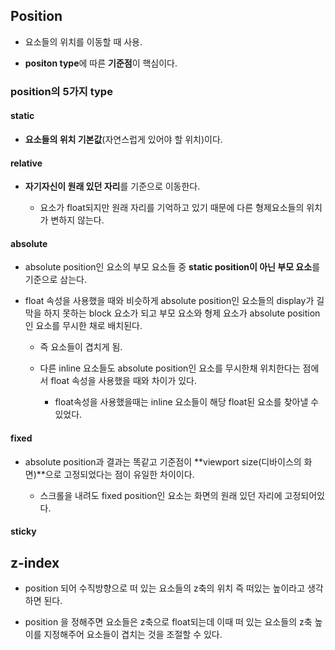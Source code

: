 ## Position

- 요소들의 위치를 이동할 때 사용.
  
- **positon type**에 따른 **기준점**이 핵심이다.

### position의 5가지 type

#### static

- **요소들의 위치 기본값**(자연스럽게 있어야 할 위치)이다.

#### relative 

- **자기자신이 원래 있던 자리**를 기준으로 이동한다.
  
    - 요소가 float되지만 원래 자리를 기억하고 있기 때문에 다른 형제요소들의 위치가 변하지 않는다.

#### absolute

- absolute position인 요소의 부모 요소들 중 **static position이 아닌 부모 요소**를 기준으로 삼는다.
   
- float 속성을 사용했을 때와 비슷하게 absolute position인 요소들의 display가 길막을 하지 못하는 block 요소가 되고 부모 요소와 형제 요소가 absolute position인 요소를 무시한 채로 배치된다.
  
    - 즉 요소들이 겹치게 됨.
  
    - 다른 inline 요소들도 absolute position인 요소를 무시한채 위치한다는 점에서 float 속성을 사용했을 때와 차이가 있다. 
        - float속성을 사용했을때는 inline 요소들이 해당 float된 요소를 찾아낼 수 있었다.

#### fixed

- absolute position과 결과는 똑같고 기준점이 **viewport size(디바이스의 화면)**으로 고정되었다는 점이 유일한 차이이다.

    - 스크롤을 내려도 fixed position인 요소는 화면의 원래 있던 자리에 고정되어있다.

#### sticky


## z-index

- position 되어 수직방향으로 떠 있는 요소들의 z축의 위치 즉 떠있는 높이라고 생각하면 된다.

- position 을 정해주면 요소들은 z축으로 float되는데 이때 떠 있는 요소들의 z축 높이를 지정해주어 요소들이 겹치는 것을 조절할 수 있다.